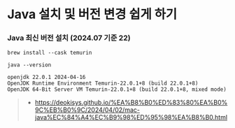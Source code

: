 # Java 설치 및 버전 변경 쉽게 하기

### Java 최신 버전 설치 (2024.07 기준 22)

```shell
brew install --cask temurin
```
```shell
java --version

openjdk 22.0.1 2024-04-16
OpenJDK Runtime Environment Temurin-22.0.1+8 (build 22.0.1+8)
OpenJDK 64-Bit Server VM Temurin-22.0.1+8 (build 22.0.1+8, mixed mode)
```

> - https://deokisys.github.io/%EA%B8%B0%ED%83%80%EA%B0%9C%EB%B0%9C/2024/04/02/mac-java%EC%84%A4%EC%B9%98%ED%95%98%EA%B8%B0.html
